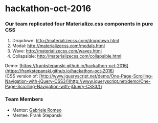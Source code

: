 # hackathon-oct-2016
### Our team replicated four Materialize.css components in pure CSS

1. Dropdown: <a href="http://materializecss.com/dropdown.html">http://materializecss.com/dropdown.html</a>
2. Modal: <a href="http://materializecss.com/modals.html">http://materializecss.com/modals.html</a>
3. Wave: <a href="http://materializecss.com/waves.html">http://materializecss.com/waves.html</a>
4. Collapsible: <a href="http://materializecss.com/collapsible.html">http://materializecss.com/collapsible.html</a>

Demo: [https://frankstepanski.github.io/hackathon-oct-2016](https://frankstepanski.github.io/hackathon-oct-2016)<br>
(CSS version of: [http://www.jqueryscript.net/demo/One-Page-Scrolling-Navigation-with-jQuery-CSS3/](http://www.jqueryscript.net/demo/One-Page-Scrolling-Navigation-with-jQuery-CSS3/))

### Team Members
* Mentor: [Gabriele Romeo](https://github.com/GabrieleRomeo)
* Mentee: Frank Stepanski
